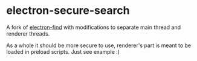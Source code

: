 # electron-secure-search

A fork of [electron-find](https://github.com/TheoXiong/electron-find) with modifications to separate main thread and renderer threads.

As a whole it should be more secure to use, renderer's part is meant to be loaded in preload scripts. Just see example :)
